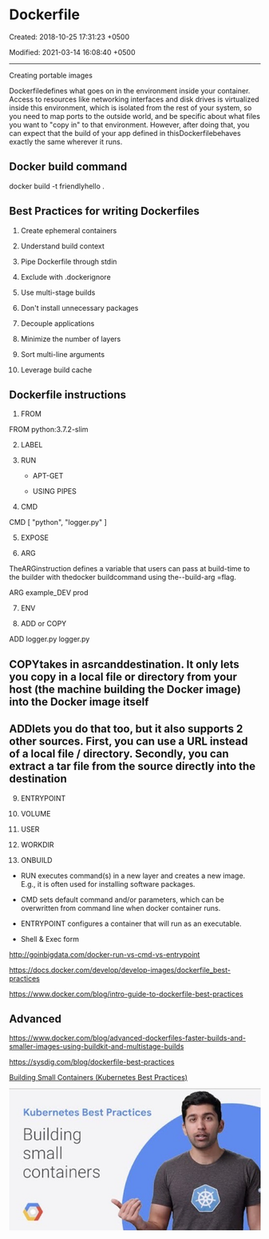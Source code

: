 # Dockerfile

Created: 2018-10-25 17:31:23 +0500

Modified: 2021-03-14 16:08:40 +0500

---

Creating portable images

Dockerfiledefines what goes on in the environment inside your container. Access to resources like networking interfaces and disk drives is virtualized inside this environment, which is isolated from the rest of your system, so you need to map ports to the outside world, and be specific about what files you want to "copy in" to that environment. However, after doing that, you can expect that the build of your app defined in thisDockerfilebehaves exactly the same wherever it runs.

## Docker build command

docker build -t friendlyhello .

## Best Practices for writing Dockerfiles

1. Create ephemeral containers

2. Understand build context

3. Pipe Dockerfile through stdin

4. Exclude with .dockerignore

5. Use multi-stage builds

6. Don't install unnecessary packages

7. Decouple applications

8. Minimize the number of layers

9. Sort multi-line arguments

10. Leverage build cache

## Dockerfile instructions

1. FROM

FROM python:3.7.2-slim

2. LABEL

3. RUN

   - APT-GET

   - USING PIPES

4. CMD

CMD [ "python", "logger.py" ]

5. EXPOSE

6. ARG

TheARGinstruction defines a variable that users can pass at build-time to the builder with thedocker buildcommand using the--build-arg <varname>=<value>flag.

ARG example_DEV prod

7. ENV

8. ADD or COPY

ADD logger.py logger.py

## COPYtakes in asrcanddestination. It only lets you copy in a local file or directory from your host (the machine building the Docker image) into the Docker image itself

## ADDlets you do that too, but it also supports 2 other sources. First, you can use a URL instead of a local file / directory. Secondly, you can extract a tar file from the source directly into the destination

9. ENTRYPOINT

10. VOLUME

11. USER

12. WORKDIR

13. ONBUILD

- RUN executes command(s) in a new layer and creates a new image. E.g., it is often used for installing software packages.
- CMD sets default command and/or parameters, which can be overwritten from command line when docker container runs.
- ENTRYPOINT configures a container that will run as an executable.

- Shell & Exec form

<http://goinbigdata.com/docker-run-vs-cmd-vs-entrypoint>

<https://docs.docker.com/develop/develop-images/dockerfile_best-practices>

<https://www.docker.com/blog/intro-guide-to-dockerfile-best-practices>

## Advanced

<https://www.docker.com/blog/advanced-dockerfiles-faster-builds-and-smaller-images-using-buildkit-and-multistage-builds>

<https://sysdig.com/blog/dockerfile-best-practices>

[Building Small Containers (Kubernetes Best Practices)](https://www.youtube.com/watch?v=wGz_cbtCiEA)

![Kubernetes Best Practices Building small containers ](../../media/DevOps-Docker-Dockerfile-image1.jpg)
